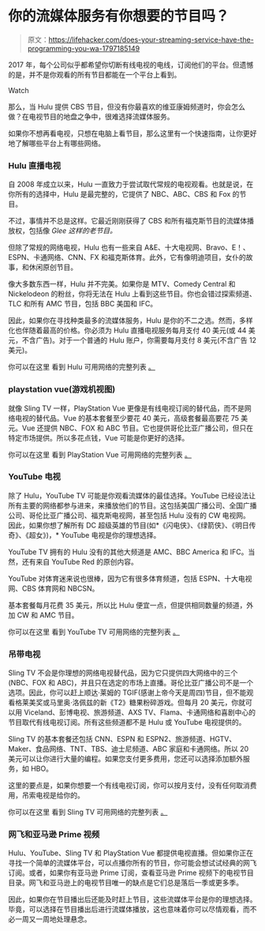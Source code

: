 # 你的流媒体服务有你想要的节目吗？

> 原文：<https://lifehacker.com/does-your-streaming-service-have-the-programming-you-wa-1797185149>

2017 年，每个公司似乎都希望你切断有线电视的电线，订阅他们的平台。但遗憾的是，并不是你观看的所有节目都能在一个平台上看到。

Watch

那么，当 Hulu 提供 CBS 节目，但没有你最喜欢的维亚康姆频道时，你会怎么做？在电视节目的地盘之争中，很难选择流媒体服务。

如果你不想再看电视，只想在电脑上看节目，那么这里有一个快速指南，让你更好地了解哪些平台上有哪些网络。

### Hulu 直播电视

自 2008 年成立以来，Hulu 一直致力于尝试取代常规的电视观看。也就是说，在你所有的选择中，Hulu 是最完整的，它提供了 NBC、ABC、CBS 和 Fox 的节目。

不过，事情并不总是这样。它最近刚刚获得了 CBS 和所有福克斯节目的流媒体播放权，包括像 *Glee 这样的老节目。*

但除了常规的网络电视，Hulu 也有一些来自 A&E、十大电视网、Bravo、E！、ESPN、卡通网络、CNN、FX 和福克斯体育。此外，它有像明迪项目，女仆的故事，和休闲原创节目。

像大多数东西一样，Hulu 并不完美。如果你是 MTV、Comedy Central 和 Nickelodeon 的粉丝，你将无法在 Hulu 上看到这些节目。你也会错过探索频道、TLC 和所有 AMC 节目，包括 BBC 美国和 IFC。

因此，如果你在寻找种类最多的流媒体服务，Hulu 是你的不二之选。然而，多样化也伴随着最高的价格。你必须为 Hulu 直播电视服务每月支付 40 美元(或 44 美元，不含广告)。对于一个普通的 Hulu 账户，你需要每月支付 8 美元(不含广告 12 美元)。

你可以在这里 看到 Hulu 可用网络的完整列表 [。](https://www.hulu.com/live-tv)

### playstation vue(游戏机视图)

就像 Sling TV 一样，PlayStation Vue 更像是有线电视订阅的替代品，而不是网络电视的替代品。Vue 的基本套餐至少要花 40 美元，高级套餐最高要花 75 美元。Vue 还提供 NBC、FOX 和 ABC 节目。它也提供哥伦比亚广播公司，但只在特定市场提供。所以多花点钱，Vue 可能是你更好的选择。

你可以在这里 看到 PlayStation Vue 可用网络的完整列表 [。](https://www.playstation.com/en-us/network/vue/channels/?dl=access) 

### YouTube 电视

除了 Hulu，YouTube TV 可能是你观看流媒体的最佳选择。YouTube 已经设法让所有主要的网络都参与进来，来播放他们的节目。这包括美国广播公司、全国广播公司、哥伦比亚广播公司、福克斯电视网，甚至包括 Hulu 没有的 CW 电视网。因此，如果你想了解所有 DC 超级英雄的节目(如*《闪电侠》、《绿箭侠》、《明日传奇》、《超女》)，* YouTube 电视是你的理想选择。

YouTube TV 拥有的 Hulu 没有的其他大频道是 AMC、BBC America 和 IFC。当然，还有来自 YouTube Red 的原创内容。

YouTube 对体育迷来说也很棒，因为它有很多体育频道，包括 ESPN、十大电视网、CBS 体育网和 NBCSN。

基本套餐每月花费 35 美元，所以比 Hulu 便宜一点，但提供相同数量的频道，外加 CW 和 AMC 节目。

你可以在这里 看到 YouTube TV 可用网络的完整列表 [。](https://tv.youtube.com/welcome/?utm_source=youtube_web&utm_medium=ep&utm_campaign=home&ve=34273)

### 吊带电视

Sling TV 不会是你理想的网络电视替代品，因为它只提供四大网络中的三个(NBC、FOX 和 ABC)，并且只在选定的市场上直播。哥伦比亚广播公司不是一个选项。因此，你可以赶上顺达·莱姆的 TGIF(感谢上帝今天是周四)节目，但不能观看格莱美奖或马里奥·洛佩兹的新《T2》糖果粉碎游戏。但每月 20 美元，你就可以用 Viceland、彭博电视、旅游频道、AXS TV、Flama、卡通网络和喜剧中心的节目取代有线电视订阅。所有这些频道都不是 Hulu 或 YouTube 电视提供的。

Sling TV 的基本套餐还包括 CNN、ESPN 和 ESPN2、旅游频道、HGTV、Maker、食品网络、TNT、TBS、迪士尼频道、ABC 家庭和卡通网络。所以 20 美元可以让你进行大量的编程。如果您支付更多费用，您还可以选择添加额外服务，如 HBO。

这里的要点是，如果你想要一个有线电视订阅，你可以按月支付，没有任何取消费用，吊索电视是给你的。

你可以在这里 看到 Sling TV 可用网络的完整列表 [。](https://www.sling.com/c/channels?classification=us)

### 网飞和亚马逊 Prime 视频

Hulu、YouTube、Sling TV 和 PlayStation Vue 都提供电视直播。但如果你正在寻找一个简单的流媒体平台，可以点播你所有的节目，你可能会想试试经典的网飞订阅。或者，如果你有亚马逊 Prime 订阅，查看亚马逊 Prime 视频下的电视节目目录。网飞和亚马逊上的电视节目唯一的缺点是它们总是落后一季或更多季。

因此，如果你在节目播出后还能及时赶上节目，这些流媒体平台是你的理想选择。毕竟，可以选择在节目播出后进行流媒体播放，这也意味着你可以尽情观看，而不必一周又一周地处理悬念。